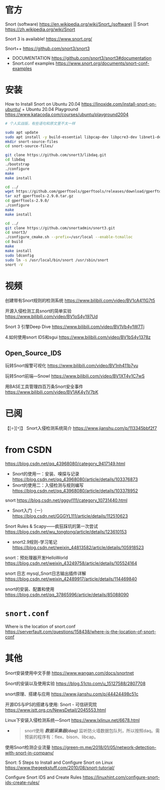 
# 官方

Snort (software) https://en.wikipedia.org/wiki/Snort_(software) || Snort https://zh.wikipedia.org/wiki/Snort

Snort 3 is available! https://www.snort.org/

Snort++ https://github.com/snort3/snort3
- DOCUMENTATION https://github.com/snort3/snort3#documentation
- Snort.conf examples https://www.snort.org/documents/snort-conf-examples

# 安装

How to Install Snort on Ubuntu 20.04 https://linoxide.com/install-snort-on-ubuntu/ + Ubuntu 20.04 Playground https://www.katacoda.com/courses/ubuntu/playground2004
```sh
# 个人实战版，有些语句和原文里不太一样

sudo apt update
sudo apt install -y build-essential libpcap-dev libpcre3-dev libnet1-dev zlib1g-dev luajit hwloc libdnet-dev libdumbnet-dev bison flex liblzma-dev openssl libssl-dev pkg-config libhwloc-dev cmake cpputest libsqlite3-dev uuid-dev libcmocka-dev libnetfilter-queue-dev libmnl-dev autotools-dev libluajit-5.1-dev libunwind-dev
mkdir snort-source-files
cd snort-source-files/

git clone https://github.com/snort3/libdaq.git
cd libdaq
./bootstrap
./configure
make
make install

cd ../
wget https://github.com/gperftools/gperftools/releases/download/gperftools-2.9/gperftools-2.9.0.tar.gz
tar xzf gperftools-2.9.0.tar.gz 
cd gperftools-2.9.0/
./configure
make 
make install

cd ../
git clone https://github.com/snortadmin/snort3.git
cd snort3/
./configure_cmake.sh --prefix=/usr/local --enable-tcmalloc
cd build
make
make install
sudo ldconfig
sudo ln -s /usr/local/bin/snort /usr/sbin/snort
snort -V
```

# 视频

创建带有Snort规则的检测系统 https://www.bilibili.com/video/BV1cA411G7t5

开源入侵检测工具snort的简单实验 https://www.bilibili.com/video/BV1oS4y197Ud

Snort 3 引擎Deep Dive https://www.bilibili.com/video/BV1Vb4y1W7Tj

4.如何使用snort IDS和sgui https://www.bilibili.com/video/BV1bS4y1378z

## Open_Source_IDS

玩转Snort报警可视化 https://www.bilibili.com/video/BV1nh411b7yu

玩转Snort前端—Snowl https://www.bilibili.com/video/BV1XT4y1C7wS

用BASE工具管理四百万条Snort安全事件 https://www.bilibili.com/video/BV1AK4y1V7bK

# 已阅

【[:star:][`*`]】 Snort入侵检测系统简介 https://www.jianshu.com/p/113345bbf2f7

# from CSDN

https://blog.csdn.net/qq_43968080/category_9417149.html
- Snort的使用一：安装、嗅探与记录 https://blog.csdn.net/qq_43968080/article/details/103376873
- Snort的使用二：入侵检测与规则编写 https://blog.csdn.net/qq_43968080/article/details/103378952

snort https://blog.csdn.net/gggyl111/category_10731440.html
- Snort入门（一） https://blog.csdn.net/GGGYL111/article/details/112510623

Snort Rules & Scapy——疯狂踩坑的第一次尝试 https://blog.csdn.net/wu_tongtong/article/details/123610153
- snort2.9规则-学习笔记 https://blog.csdn.net/weixin_44813582/article/details/105918523

snort：预处理器开发HelloWorld https://blog.csdn.net/weixin_43249758/article/details/105524164

snort 日志 mysql_Snort日志输出插件详解 https://blog.csdn.net/weixin_42489917/article/details/114469840

snort的安装、配置和使用 https://blog.csdn.net/qq_37865996/article/details/85088090

# `snort.conf`

Where is the location of snort.conf https://serverfault.com/questions/158438/where-is-the-location-of-snort-conf

# 其他

Snort安装使用中文手册 https://www.wangan.com/docs/snortnet

Snort的安装以及使用实验 https://blog.51cto.com/u_15127588/2807708

snort原理、搭建与应用 https://www.jianshu.com/p/44424498c51c

开源IDS与IPS的搭建与使用: Snort - 可信研究院 https://www.istt.org.cn/NewsDetail/2045553.html

Linux下安装入侵检测系统—Snort https://www.lxlinux.net/6678.html
- > snort使用 ***数据采集器(daq)*** 监听防火墙数据包队列，所以按照daq。需预装的程序有：flex、bison、libcap。

使用Snort检测企业流量 https://green-m.me/2018/01/05/network-detection-with-snort-in-company/

Snort: 5 Steps to Install and Configure Snort on Linux https://www.thegeekstuff.com/2010/08/snort-tutorial/

Configure Snort IDS and Create Rules https://linuxhint.com/configure-snort-ids-create-rules/
